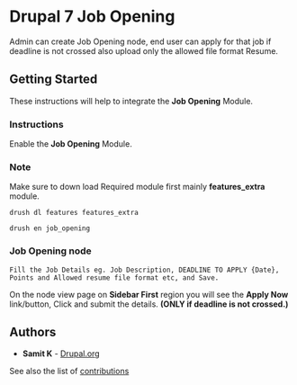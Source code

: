 # Drupal 7 Job Opening

Admin can create Job Opening node, end user can apply for that job if deadline is not crossed also upload only the allowed file format Resume. 

## Getting Started

These instructions will help to integrate the **Job Opening** Module.

### Instructions

Enable the **Job Opening** Module.

### Note

Make sure to down load Required module first mainly **features_extra** module.

```
drush dl features features_extra

drush en job_opening
```

### Job Opening node

```
Fill the Job Details eg. Job Description, DEADLINE TO APPLY {Date}, Points and Allowed resume file format etc, and Save.
```
On the node view page on **Sidebar First** region you will see the **Apply Now** link/button, Click and submit the details. 
**(ONLY if deadline is not crossed.)**

## Authors

* **Samit K** - [Drupal.org](https://www.drupal.org/u/samit310gmailcom)

See also the list of [contributions](https://github.com/samit310)